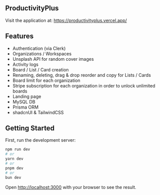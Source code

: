 ## ProductivityPlus
Visit the application at: https://productivityplus.vercel.app/

## Features
- Authentication (via Clerk)
- Organizations / Workspaces
- Unsplash API for random cover images
- Activity logs 
- Board / List / Card creation
- Renaming, deleting, drag & drop reorder and copy for Lists / Cards
- Board limit for each organization
- Stripe subscription for each organization in order to unlock unlimited boards
- Landing page
- MySQL DB
- Prisma ORM
- shadcnUI & TailwindCSS

## Getting Started

First, run the development server:

```bash
npm run dev
# or
yarn dev
# or
pnpm dev
# or
bun dev
```

Open [http://localhost:3000](http://localhost:3000) with your browser to see the result.